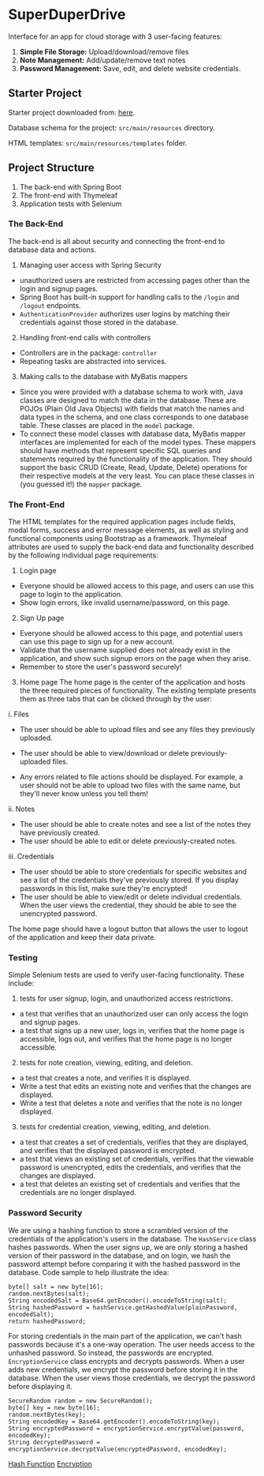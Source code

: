 # SuperDuperDrive
Interface for an app for cloud storage with 3 user-facing features:

1. **Simple File Storage:** Upload/download/remove files
2. **Note Management:** Add/update/remove text notes
3. **Password Management:** Save, edit, and delete website credentials.  

## Starter Project
Starter project downloaded from:  [here](https://github.com/udacity/nd035-c1-spring-boot-basics-project-starter/tree/master/starter/cloudstorage).

Database schema for the project: `src/main/resources` directory.  

HTML templates: `src/main/resources/templates` folder. 

## Project Structure
1. The back-end with Spring Boot
2. The front-end with Thymeleaf
3. Application tests with Selenium

### The Back-End
The back-end is all about security and connecting the front-end to database data and actions. 

1. Managing user access with Spring Security
 - unauthorized users are restricted from accessing pages other than the login and signup pages. 
 - Spring Boot has built-in support for handling calls to the `/login` and `/logout` endpoints. 
 - `AuthenticationProvider` authorizes user logins by matching their credentials against those stored in the database.  


2. Handling front-end calls with controllers
 - Controllers are in the package: `controller`
 - Repeating tasks are abstracted into services.
 
3. Making calls to the database with MyBatis mappers
 - Since you were provided with a database schema to work with, Java classes are designed to match the data in the database. These are POJOs (Plain Old Java Objects) with fields that match the names and data types in the schema, and one class corresponds to one database table. These classes are placed in the `model` package.
 - To connect these model classes with database data, MyBatis mapper interfaces are implemented for each of the model types. These mappers should have methods that represent specific SQL queries and statements required by the functionality of the application. They should support the basic CRUD (Create, Read, Update, Delete) operations for their respective models at the very least. You can place these classes in (you guessed it!) the `mapper` package.


### The Front-End
The HTML templates for the required application pages include fields, modal forms, success and error message elements, as well as styling and functional components using Bootstrap as a framework. 
Thymeleaf attributes are used to supply the back-end data and functionality described by the following individual page requirements:

1. Login page
 - Everyone should be allowed access to this page, and users can use this page to login to the application. 
 - Show login errors, like invalid username/password, on this page. 


2. Sign Up page
 - Everyone should be allowed access to this page, and potential users can use this page to sign up for a new account. 
 - Validate that the username supplied does not already exist in the application, and show such signup errors on the page when they arise.
 - Remember to store the user's password securely!


3. Home page
The home page is the center of the application and hosts the three required pieces of functionality. The existing template presents them as three tabs that can be clicked through by the user:


 i. Files
  - The user should be able to upload files and see any files they previously uploaded. 

  - The user should be able to view/download or delete previously-uploaded files.
  - Any errors related to file actions should be displayed. For example, a user should not be able to upload two files with the same name, but they'll never know unless you tell them!


 ii. Notes
  - The user should be able to create notes and see a list of the notes they have previously created.
  - The user should be able to edit or delete previously-created notes.

 iii. Credentials
 - The user should be able to store credentials for specific websites and see a list of the credentials they've previously stored. If you display passwords in this list, make sure they're encrypted!
 - The user should be able to view/edit or delete individual credentials. When the user views the credential, they should be able to see the unencrypted password.

The home page should have a logout button that allows the user to logout of the application and keep their data private.

### Testing
Simple Selenium tests are used to verify user-facing functionality. These include:

1. tests for user signup, login, and unauthorized access restrictions.
 - a test that verifies that an unauthorized user can only access the login and signup pages.
 - a test that signs up a new user, logs in, verifies that the home page is accessible, logs out, and verifies that the home page is no longer accessible. 


2. tests for note creation, viewing, editing, and deletion.
 - a test that creates a note, and verifies it is displayed.
 - Write a test that edits an existing note and verifies that the changes are displayed.
 - Write a test that deletes a note and verifies that the note is no longer displayed.


3. tests for credential creation, viewing, editing, and deletion.
 - a test that creates a set of credentials, verifies that they are displayed, and verifies that the displayed password is encrypted.
 - a test that views an existing set of credentials, verifies that the viewable password is unencrypted, edits the credentials, and verifies that the changes are displayed.
 - a test that deletes an existing set of credentials and verifies that the credentials are no longer displayed.


### Password Security
We are using a hashing function to store a scrambled version of the credentials of the application's users in the database. The `HashService` class hashes passwords. When the user signs up, we are only storing a hashed version of their password in the database, and on login, we hash the password attempt before comparing it with the hashed password in the database. 
Code sample to help illustrate the idea:

```
byte[] salt = new byte[16];
random.nextBytes(salt);
String encodedSalt = Base64.getEncoder().encodeToString(salt);
String hashedPassword = hashService.getHashedValue(plainPassword, encodedSalt);
return hashedPassword;
```

For storing credentials in the main part of the application, we can't hash passwords because it's a one-way operation. The user needs access to the unhashed password. 
So instead, the passwords are encrypted. `EncryptionService` class encrypts and decrypts passwords. When a user adds new credentials, we encrypt the password before storing it in the database. When the user views those credentials, we decrypt the password before displaying it. 

```
SecureRandom random = new SecureRandom();
byte[] key = new byte[16];
random.nextBytes(key);
String encodedKey = Base64.getEncoder().encodeToString(key);
String encryptedPassword = encryptionService.encryptValue(password, encodedKey);
String decryptedPassword = encryptionService.decryptValue(encryptedPassword, encodedKey);
```

[Hash Function](https://en.wikipedia.org/wiki/Hash_function)
[Encryption](https://en.wikipedia.org/wiki/Encryption)

